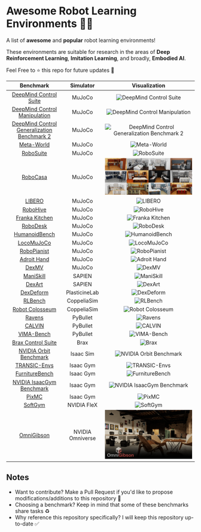 # Awesome Robot Learning Environments 🤖🔥

A list of **awesome** and **popular** robot learning environments!

These environments are suitable for research in the areas of **Deep Reinforcement Learning**, **Imitation Learning**, and broadly, **Embodied AI**.

Feel Free to ⭐️ this repo for future updates 📲

|                                                    Benchmark                                                     |    Simulator     |                            Visualization                             |
| :--------------------------------------------------------------------------------------------------------------: | :--------------: | :------------------------------------------------------------------: |
|                     [DeepMind Control Suite](https://github.com/google-deepmind/dm_control)                      |      MuJoCo      |        ![DeepMind Control Suite](assets/dm_control-suite.png)        |
| [DeepMind Control Manipulation](https://github.com/google-deepmind/dm_control/tree/main/dm_control/manipulation) |      MuJoCo      | ![DeepMind Control Manipulation](assets/dm_control-manipulation.png) |
|               [DeepMind Control Generalization Benchmark 2](https://github.com/aalmuzairee/dmcgb2)               |      MuJoCo      |  ![DeepMind Control Generalization Benchmark 2](assets/dmcgb2.gif)   |
|                           [Meta-World](https://github.com/Farama-Foundation/Metaworld)                           |      MuJoCo      |                 ![Meta-World](assets/meta-world.gif)                 |
|                            [RoboSuite](https://github.com/ARISE-Initiative/robosuite)                            |      MuJoCo      |                  ![RoboSuite](assets/robosuite.png)                  |
|                                 [RoboCasa](https://github.com/robocasa/robocasa)                                 |      MuJoCo      |                  ![RoboCasa](assets/robocasa.jpeg)                   |
|                           [LIBERO](https://github.com/Lifelong-Robot-Learning/LIBERO)                            |      MuJoCo      |                     ![LIBERO](assets/libero.gif)                     |
|                                [RoboHive](https://github.com/vikashplus/robohive)                                |      MuJoCo      |                   ![RoboHive](assets/robohive.png)                   |
|                        [Franka Kitchen](https://robotics.farama.org/envs/franka_kitchen/)                        |      MuJoCo      |             ![Franka Kitchen](assets/franka-kitchen.gif)             |
|                             [RoboDesk](https://github.com/google-research/robodesk)                              |      MuJoCo      |                   ![RoboDesk](assets/robodesk.gif)                   |
|                        [HumanoidBench](https://github.com/carlosferrazza/humanoid-bench)                         |      MuJoCo      |             ![HumanoidBench](assets/humanoid-bench.jpeg)             |
|                              [LocoMuJoCo](https://github.com/robfiras/loco-mujoco)                               |      MuJoCo      |                 ![LocoMuJoCo](assets/locomujoco.gif)                 |
|                          [RoboPianist](https://github.com/google-research/robopianist)                           |      MuJoCo      |                ![RoboPianist](assets/robopianist.gif)                |
|                           [Adroit Hand](https://robotics.farama.org/envs/adroit_hand/)                           |      MuJoCo      |                  ![Adroit Hand](assets/adroit.jpeg)                  |
|                                   [DexMV](https://github.com/yzqin/dexmv-sim)                                    |      MuJoCo      |                      ![DexMV](assets/dexmv.png)                      |
|                                [ManiSkill](https://github.com/haosulab/ManiSkill)                                |      SAPIEN      |                 ![ManiSkill](assets/maniskill.webp)                  |
|                              [DexArt](https://github.com/Kami-code/dexart-release)                               |      SAPIEN      |                     ![DexArt](assets/dexart.png)                     |
|                                [DexDeform](https://github.com/sizhe-li/DexDeform)                                |  PlasticineLab   |                  ![DexDeform](assets/dexdeform.gif)                  |
|                                  [RLBench](https://github.com/stepjam/RLBench)                                   |   CoppeliaSim    |                    ![RLBench](assets/rlbench.png)                    |
|                      [Robot Colosseum](https://github.com/robot-colosseum/robot-colosseum)                       |   CoppeliaSim    |            ![Robot Colosseum](assets/robot-colosseum.gif)            |
|                               [Ravens](https://github.com/google-research/ravens)                                |     PyBullet     |                     ![Ravens](assets/ravens.png)                     |
|                                     [CALVIN](https://github.com/mees/calvin)                                     |     PyBullet     |                     ![CALVIN](assets/calvin.png)                     |
|                               [VIMA-Bench](https://github.com/vimalabs/VIMABench)                                |     PyBullet     |                 ![VIMA-Bench](assets/vimabench.gif)                  |
|                               [Brax Control Suite](https://github.com/google/brax)                               |       Brax       |                       ![Brax](assets/brax.gif)                       |
|                          [NVIDIA Orbit Benchmark](https://isaac-orbit.github.io/orbit/)                          |    Isaac Sim     |             ![NVIDIA Orbit Benchmark](assets/orbit.jpeg)             |
|                          [TRANSIC-Envs](https://github.com/transic-robot/transic-envs)                           |    Isaac Gym     |               ![TRANSIC-Envs](assets/transic-envs.png)               |
|                           [FurnitureBench](https://github.com/clvrai/furniture-bench)                            |    Isaac Gym     |            ![FurnitureBench](assets/furniture-bench.png)             |
|                  [NVIDIA IsaacGym Benchmark](https://github.com/NVIDIA-Omniverse/IsaacGymEnvs)                   |    Isaac Gym     |          ![NVIDIA IsaacGym Benchmark](assets/isaacgym.png)           |
|                                      [PixMC](https://github.com/ir413/mvp)                                       |    Isaac Gym     |                      ![PixMC](assets/pixmc.png)                      |
|                                 [SoftGym](https://github.com/Xingyu-Lin/softgym)                                 |   NVIDIA FleX    |                    ![SoftGym](assets/softgym.gif)                    |
|                              [OmniGibson](https://github.com/StanfordVL/OmniGibson)                              | NVIDIA Omniverse |                ![OmniGibson](assets/omni-gibson.png)                 |

## Notes

- Want to contribute? Make a Pull Request if you'd like to propose modifications/additions to this repository 🤗
- Choosing a benchmark? Keep in mind that some of these benchmarks share tasks ♻️
- Why reference this repository specifically? I will keep this repository up-to-date ✅
